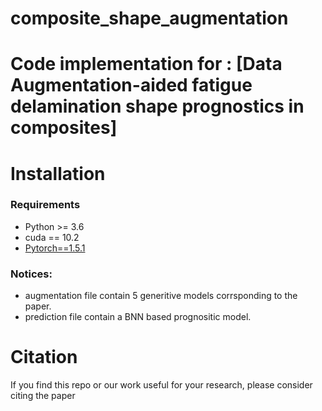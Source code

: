 # composite_shape_augmentation

# Code implementation for : [Data Augmentation-aided fatigue delamination shape prognostics in composites]

# Installation
### Requirements
* Python >= 3.6
* cuda == 10.2
* [Pytorch==1.5.1](https://pytorch.org/)


### Notices:
* augmentation file contain 5 generitive models corrsponding to the paper.
* prediction file contain a BNN based prognositic model.


# Citation
If you find this repo or our work useful for your research, please consider citing the paper

